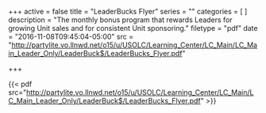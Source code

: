 +++
active = false
title = "LeaderBucks Flyer"
series = ""
categories = [
]
description = "The monthly bonus program that rewards Leaders for growing Unit sales and for consistent Unit sponsoring."
filetype = "pdf"
date = "2016-11-08T09:45:04-05:00"
src = "http://partylite.vo.llnwd.net/o15/u/USOLC/Learning_Center/LC_Main/LC_Main_Leader_Only/LeaderBuck$/LeaderBucks_Flyer.pdf"

+++

{{< pdf src="http://partylite.vo.llnwd.net/o15/u/USOLC/Learning_Center/LC_Main/LC_Main_Leader_Only/LeaderBuck$/LeaderBucks_Flyer.pdf" >}}
